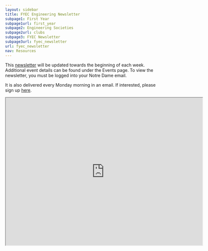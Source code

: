 ```yaml
---
layout: sidebar
title: FYEC Engineering Newsletter
subpage1: First Year
subpage1url: first_year
subpage2: Engineering Societies
subpage2url: clubs
subpage3: FYEC Newsletter
subpage3url: fyec_newsletter
url: fyec_newsletter
nav: Resources
---
```

This [newsletter](https://drive.google.com/file/d/1zq0_P7g2xXQZLwN-4p1dyWxJTbqnoOcr/view?usp=sharing) will be updated towards the beginning of each week. Additional event details can be found under the Events page. To view the newsletter, you must be logged into your Notre Dame email.

It is also delivered every Monday morning in an email. If interested, please sign up [here](https://docs.google.com/forms/d/e/1FAIpQLSdcwyYMInhdyx6JOfBgeKhEGyQGqBYV7th1uTwLfDu3Zatb9g/viewform).

<iframe src="https://drive.google.com/file/d/1zq0_P7g2xXQZLwN-4p1dyWxJTbqnoOcr/preview" width="640" height="480"></iframe>
